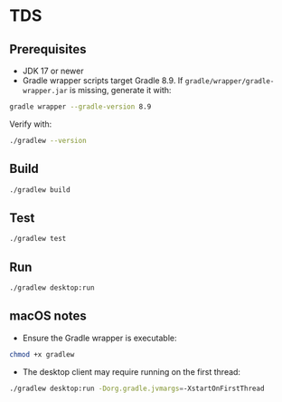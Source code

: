 # TDS

## Prerequisites
- JDK 17 or newer
- Gradle wrapper scripts target Gradle 8.9. If `gradle/wrapper/gradle-wrapper.jar` is missing, generate it with:

```bash
gradle wrapper --gradle-version 8.9
```

Verify with:

```bash
./gradlew --version
```

## Build
```bash
./gradlew build
```

## Test
```bash
./gradlew test
```

## Run
```bash
./gradlew desktop:run
```

## macOS notes
- Ensure the Gradle wrapper is executable:

```bash
chmod +x gradlew
```

- The desktop client may require running on the first thread:

```bash
./gradlew desktop:run -Dorg.gradle.jvmargs=-XstartOnFirstThread
```
